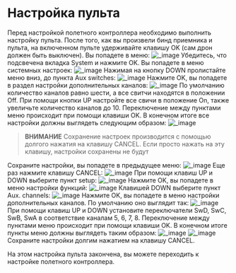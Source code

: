 # Настройка пульта

Перед настройкой полетного контроллера необходимо выполнить настройку пульта. После того, как вы произвели бинд приемника и пульта, на включенном пульте удерживайте клавишу OK (сам дрон должен быть выключен). Вы попадете в меню:
![_image](img/rc/rc_system.jpg)
Убедитесь, что подсвечена вкладка System и нажмите OK. Вы попадете в меню системных настроек:
![_image](img/rc/rc_system_menu.jpg)
Нажимая на кнопку DOWN пролистайте меню вниз, до пункта Aux switches:
![_image](img/rc/rc_system_aux.jpg)
Нажмите OK, вы попадете в раздел настройки дополнительных каналов:
![_image](img/rc/rc_aux_6.jpg)
По умолчанию количество каналов равно шести, а все свитчи находятся в положении Off. При помощи кнопки UP настройте все свичи в положение On, также увеличьте количество каналов до 10. Переключение между пунктами меню происходит при помощи клавиши OK. В конечном итоге все настройки должны выглядеть следующим образом:
![_image](img/rc/rc_aux_10.jpg)
>**ВНИМАНИЕ** Сохранение настроек производится с помощью долгого нажатия на клавишу CANCEL. Если просто нажать на эту клавишу, настройки сохранены не будут

Сохраните настройки, вы попадете в предыдущее меню:
![_image](img/rc/rc_system_aux.jpg)
Еще раз нажмите клавишу CANCEL:
![_image](img/rc/rc_system.jpg)
При помощи клавиш UP и DOWN выберите пункт setup:
![_image](img/rc/rc_setup.jpg)
Нажмите OK, вы попадете в меню настройки функций:
![_image](img/rc/rc_functions.jpg)
Клавишей DOWN выберите пункт Aux. channels:
![_image](img/rc/rc_aux_channels.jpg)
Нажмите OK, вы попадете в меню настройки дополнительных каналов. По умолчанию оно выглядит так:
![_image](img/rc/rc_aux_0.jpg)
При помощи клавиш UP и DOWN установите переключатели SwD, SwC, SwB, SwA в соответствие каналам 5, 6, 7, 8. Переключение между пунктами меню происходит при помощи клавиши OK. В конечном итоге пункты меню должны выглядеть таким образом:
![_image](img/rc/rc_aux_1.jpg)
![_image](img/rc/rc_aux_2.jpg)
Сохраните настройки долгим нажатием на клавишу CANCEL.

На этом настройка пульта закончена, вы можете переходить к настройке полетного контроллера.

